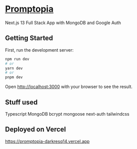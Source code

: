 # [Promptopia](https://promptopia-darkresq14.vercel.app)

Next.js 13 Full Stack App with MongoDB and Google Auth

## Getting Started

First, run the development server:

```bash
npm run dev
# or
yarn dev
# or
pnpm dev
```

Open [http://localhost:3000](http://localhost:3000) with your browser to see the result.

## Stuff used

Typescript
MongoDB
bcrypt
mongoose
next-auth
tailwindcss

## Deployed on Vercel 

https://promptopia-darkresq14.vercel.app
